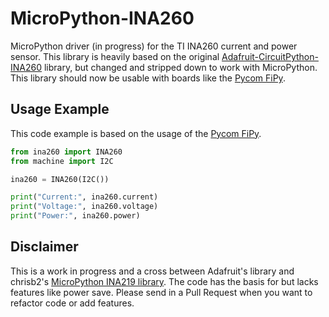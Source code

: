 # MicroPython-INA260

MicroPython driver (in progress) for the TI INA260 current and power sensor. This library is heavily based on the original [Adafruit-CircuitPython-INA260](https://github.com/adafruit/Adafruit_CircuitPython_INA260) library, but changed and stripped down to work with MicroPython. This library should now be usable with boards like the [Pycom FiPy](https://pycom.io/product/fipy/).

## Usage Example

This code example is based on the usage of the [Pycom FiPy](https://pycom.io/product/fipy/).

```python
from ina260 import INA260
from machine import I2C

ina260 = INA260(I2C())

print("Current:", ina260.current)
print("Voltage:", ina260.voltage)
print("Power:", ina260.power)
```

## Disclaimer

This is a work in progress and a cross between Adafruit's library and chrisb2's [MicroPython INA219 library](https://github.com/chrisb2/pyb_ina219). The code has the basis for but lacks features like power save. Please send in a Pull Request when you want to refactor code or add features.
